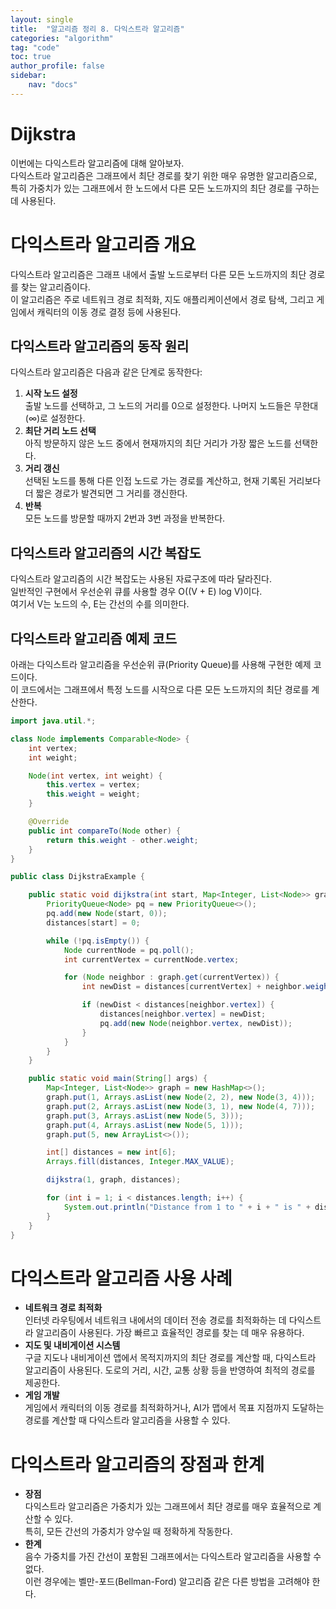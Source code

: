 ```yaml
---
layout: single  
title:  "알고리즘 정리 8. 다익스트라 알고리즘"  
categories: "algorithm"  
tag: "code"  
toc: true  
author_profile: false  
sidebar:  
    nav: "docs"  
---
```

  
# Dijkstra
이번에는 다익스트라 알고리즘에 대해 알아보자.  
다익스트라 알고리즘은 그래프에서 최단 경로를 찾기 위한 매우 유명한 알고리즘으로, 특히 가중치가 있는 그래프에서 한 노드에서 다른 모든 노드까지의 최단 경로를 구하는 데 사용된다.  

# 다익스트라 알고리즘 개요
다익스트라 알고리즘은 그래프 내에서 출발 노드로부터 다른 모든 노드까지의 최단 경로를 찾는 알고리즘이다.  
이 알고리즘은 주로 네트워크 경로 최적화, 지도 애플리케이션에서 경로 탐색, 그리고 게임에서 캐릭터의 이동 경로 결정 등에 사용된다.  

## 다익스트라 알고리즘의 동작 원리
다익스트라 알고리즘은 다음과 같은 단계로 동작한다:  
1. **시작 노드 설정**  
   출발 노드를 선택하고, 그 노드의 거리를 0으로 설정한다. 나머지 노드들은 무한대(∞)로 설정한다.  
2. **최단 거리 노드 선택**  
   아직 방문하지 않은 노드 중에서 현재까지의 최단 거리가 가장 짧은 노드를 선택한다.  
3. **거리 갱신**  
   선택된 노드를 통해 다른 인접 노드로 가는 경로를 계산하고, 현재 기록된 거리보다 더 짧은 경로가 발견되면 그 거리를 갱신한다.  
4. **반복**  
   모든 노드를 방문할 때까지 2번과 3번 과정을 반복한다.  
## 다익스트라 알고리즘의 시간 복잡도
다익스트라 알고리즘의 시간 복잡도는 사용된 자료구조에 따라 달라진다.  
일반적인 구현에서 우선순위 큐를 사용할 경우 O((V + E) log V)이다.  
여기서 V는 노드의 수, E는 간선의 수를 의미한다.  

## 다익스트라 알고리즘 예제 코드
아래는 다익스트라 알고리즘을 우선순위 큐(Priority Queue)를 사용해 구현한 예제 코드이다.  
이 코드에서는 그래프에서 특정 노드를 시작으로 다른 모든 노드까지의 최단 경로를 계산한다.  

```java
import java.util.*;

class Node implements Comparable<Node> {
    int vertex;
    int weight;

    Node(int vertex, int weight) {
        this.vertex = vertex;
        this.weight = weight;
    }

    @Override
    public int compareTo(Node other) {
        return this.weight - other.weight;
    }
}

public class DijkstraExample {

    public static void dijkstra(int start, Map<Integer, List<Node>> graph, int[] distances) {
        PriorityQueue<Node> pq = new PriorityQueue<>();
        pq.add(new Node(start, 0));
        distances[start] = 0;

        while (!pq.isEmpty()) {
            Node currentNode = pq.poll();
            int currentVertex = currentNode.vertex;

            for (Node neighbor : graph.get(currentVertex)) {
                int newDist = distances[currentVertex] + neighbor.weight;

                if (newDist < distances[neighbor.vertex]) {
                    distances[neighbor.vertex] = newDist;
                    pq.add(new Node(neighbor.vertex, newDist));
                }
            }
        }
    }

    public static void main(String[] args) {
        Map<Integer, List<Node>> graph = new HashMap<>();
        graph.put(1, Arrays.asList(new Node(2, 2), new Node(3, 4)));
        graph.put(2, Arrays.asList(new Node(3, 1), new Node(4, 7)));
        graph.put(3, Arrays.asList(new Node(5, 3)));
        graph.put(4, Arrays.asList(new Node(5, 1)));
        graph.put(5, new ArrayList<>());

        int[] distances = new int[6];
        Arrays.fill(distances, Integer.MAX_VALUE);

        dijkstra(1, graph, distances);

        for (int i = 1; i < distances.length; i++) {
            System.out.println("Distance from 1 to " + i + " is " + distances[i]);
        }
    }
}
```

# 다익스트라 알고리즘 사용 사례
- **네트워크 경로 최적화**  
  인터넷 라우팅에서 네트워크 내에서의 데이터 전송 경로를 최적화하는 데 다익스트라 알고리즘이 사용된다. 가장 빠르고 효율적인 경로를 찾는 데 매우 유용하다.  
- **지도 및 내비게이션 시스템**  
  구글 지도나 내비게이션 앱에서 목적지까지의 최단 경로를 계산할 때, 다익스트라 알고리즘이 사용된다. 도로의 거리, 시간, 교통 상황 등을 반영하여 최적의 경로를 제공한다.  
- **게임 개발**  
  게임에서 캐릭터의 이동 경로를 최적화하거나, AI가 맵에서 목표 지점까지 도달하는 경로를 계산할 때 다익스트라 알고리즘을 사용할 수 있다.  
# 다익스트라 알고리즘의 장점과 한계
- **장점**  
  다익스트라 알고리즘은 가중치가 있는 그래프에서 최단 경로를 매우 효율적으로 계산할 수 있다.  
  특히, 모든 간선의 가중치가 양수일 때 정확하게 작동한다.  
- **한계**  
  음수 가중치를 가진 간선이 포함된 그래프에서는 다익스트라 알고리즘을 사용할 수 없다.  
  이런 경우에는 벨만-포드(Bellman-Ford) 알고리즘 같은 다른 방법을 고려해야 한다.  